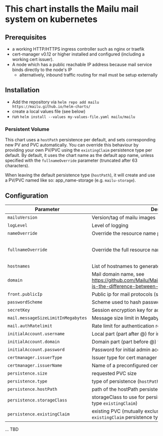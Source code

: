 # This chart installs the Mailu mail system on kubernetes

## Prerequisites

* a working HTTP/HTTPS ingress controller such as nginx or traefik
* cert-manager v0.12 or higher installed and configured (including a working cert issuer).  
* A node which has a public reachable IP address because mail service binds directly to the node's IP
    * alternatively, inbound traffic routing for mail must be setup externally


## Installation

* Add the repository via `helm repo add mailu https://mailu.github.io/helm-charts/`
* create a local values file (see below)
* run `helm install --values my-values-file.yaml mailu/mailu`

### Persistent Volume

This chart uses a `hostPath` persistence per default, and sets corresponding new PV and PVC automatically.
You can override this behaviour by providing your own PV/PVC using the `existingClaim` persistence type per default.
By default, it uses the chart name as the default app name, unless specified with the `fullnameOverride` parameter (truncated after 63 characters).

When leaving the default persistence type (`hostPath`), it will create and use a PV/PVC named like so: app_name-storage (e.g. `mailu-storage`).

## Configuration
| Parameter                         | Description                          | Default                                   |
| --------------------------------- | ------------------------------------ | ----------------------------------------- |
| `mailuVersion`                    | Version/tag of mailu images          | `master`                                  |
| `logLevel`                        | Level of logging                     | `WARNING`                                 |
| `nameOverride`                    | Override the resource name prefix    | `mailu`                                   |
| `fullnameOverride`                | Override the full resource names     | `mailu-{release-name}` (or `mailu` if release-name is `mailu`) |
| `hostnames`                       | List of hostnames to generate certificates and ingresses for | not set           |
| `domain`                          | Mail domain name, see https://github.com/Mailu/Mailu/blob/master/docs/faq.rst#what-is-the-difference-between-domain-and-hostnames | not set |
| `front.publicIp`                  | Public ip for mail protocols (smtp...). **Should be set on a node** | not set    |
| `passwordScheme`                  | Scheme used to hash passwords        | `PBKDF2`                                  |
| `secretKey`                       | Session encryption key for admin and webmail | not set                           |
| `mail.messageSizeLimitInMegabytes`| Message size limit in Megabytes      | `50`                                      |
| `mail.authRatelimit`              | Rate limit for authentication requests | `10/minute;1000/hour`                   |
| `initialAccount.username`         | Local part (part after @) for initial admin account | not set                    |
| `initialAccount.domain`           | Domain part (part before @) for initial admin account | not set                  |
| `initialAccount.password`         | Password for initial admin account   | not set                                   |
| `certmanager.issuerType`          | Issuer type for cert manager         | `ClusterIssuer`                           |
| `certmanager.issuerName`          | Name of a preconfigured cert issuer  | `letsencrypt`                             |
| `persistence.size`                | requested PVC size                   | `100Gi`                                   |
| `persistence.type`                | type of persistence (`hostPath` or `existingClaim`) | `hostPath`                 |
| `persistence.hostPath`            | path of the hostPath persistence     | not set                                   |
| `persistence.storageClass`        | storageClass to use for persistence (unused for persistence type `existingClaim`) | not set |
| `persistence.existingClaim`       | existing PVC (mutually exclusive with `hostPath`, mandatory for `existingClaim` persistence type) | not set |

... TBD
